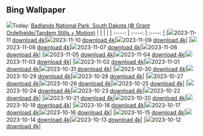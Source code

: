 ## Bing Wallpaper
![](./wallpaper/2023-11-11.jpg)Today: [Badlands National Park, South Dakota (© Grant Ordelheide/Tandem Stills + Motion)](./wallpaper/2023-11-11.jpg)
|      |      |      |
| :----: | :----: | :----: |
|![](./wallpaper/2023-11-11_sm.jpg)2023-11-11 [download 4k](./wallpaper/2023-11-11.jpg)|![](./wallpaper/2023-11-10_sm.jpg)2023-11-10 [download 4k](./wallpaper/2023-11-10.jpg)|![](./wallpaper/2023-11-09_sm.jpg)2023-11-09 [download 4k](./wallpaper/2023-11-09.jpg)|
|![](./wallpaper/2023-11-08_sm.jpg)2023-11-08 [download 4k](./wallpaper/2023-11-08.jpg)|![](./wallpaper/2023-11-07_sm.jpg)2023-11-07 [download 4k](./wallpaper/2023-11-07.jpg)|![](./wallpaper/2023-11-06_sm.jpg)2023-11-06 [download 4k](./wallpaper/2023-11-06.jpg)|
|![](./wallpaper/2023-11-05_sm.jpg)2023-11-05 [download 4k](./wallpaper/2023-11-05.jpg)|![](./wallpaper/2023-11-04_sm.jpg)2023-11-04 [download 4k](./wallpaper/2023-11-04.jpg)|![](./wallpaper/2023-11-03_sm.jpg)2023-11-03 [download 4k](./wallpaper/2023-11-03.jpg)|
|![](./wallpaper/2023-11-02_sm.jpg)2023-11-02 [download 4k](./wallpaper/2023-11-02.jpg)|![](./wallpaper/2023-11-01_sm.jpg)2023-11-01 [download 4k](./wallpaper/2023-11-01.jpg)|![](./wallpaper/2023-10-31_sm.jpg)2023-10-31 [download 4k](./wallpaper/2023-10-31.jpg)|
|![](./wallpaper/2023-10-30_sm.jpg)2023-10-30 [download 4k](./wallpaper/2023-10-30.jpg)|![](./wallpaper/2023-10-29_sm.jpg)2023-10-29 [download 4k](./wallpaper/2023-10-29.jpg)|![](./wallpaper/2023-10-28_sm.jpg)2023-10-28 [download 4k](./wallpaper/2023-10-28.jpg)|
|![](./wallpaper/2023-10-27_sm.jpg)2023-10-27 [download 4k](./wallpaper/2023-10-27.jpg)|![](./wallpaper/2023-10-26_sm.jpg)2023-10-26 [download 4k](./wallpaper/2023-10-26.jpg)|![](./wallpaper/2023-10-25_sm.jpg)2023-10-25 [download 4k](./wallpaper/2023-10-25.jpg)|
|![](./wallpaper/2023-10-24_sm.jpg)2023-10-24 [download 4k](./wallpaper/2023-10-24.jpg)|![](./wallpaper/2023-10-23_sm.jpg)2023-10-23 [download 4k](./wallpaper/2023-10-23.jpg)|![](./wallpaper/2023-10-22_sm.jpg)2023-10-22 [download 4k](./wallpaper/2023-10-22.jpg)|
|![](./wallpaper/2023-10-21_sm.jpg)2023-10-21 [download 4k](./wallpaper/2023-10-21.jpg)|![](./wallpaper/2023-10-20_sm.jpg)2023-10-20 [download 4k](./wallpaper/2023-10-20.jpg)|![](./wallpaper/2023-10-19_sm.jpg)2023-10-19 [download 4k](./wallpaper/2023-10-19.jpg)|
|![](./wallpaper/2023-10-18_sm.jpg)2023-10-18 [download 4k](./wallpaper/2023-10-18.jpg)|![](./wallpaper/2023-10-17_sm.jpg)2023-10-17 [download 4k](./wallpaper/2023-10-17.jpg)|![](./wallpaper/2023-10-16_sm.jpg)2023-10-16 [download 4k](./wallpaper/2023-10-16.jpg)|
|![](./wallpaper/2023-10-15_sm.jpg)2023-10-15 [download 4k](./wallpaper/2023-10-15.jpg)|![](./wallpaper/2023-10-14_sm.jpg)2023-10-14 [download 4k](./wallpaper/2023-10-14.jpg)|![](./wallpaper/2023-10-13_sm.jpg)2023-10-13 [download 4k](./wallpaper/2023-10-13.jpg)|
|![](./wallpaper/2023-10-12_sm.jpg)2023-10-12 [download 4k](./wallpaper/2023-10-12.jpg)|